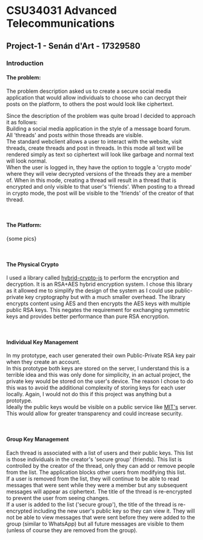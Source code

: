 # CSU34031 Advanced Telecommunications

## Project-1 - Senán d'Art - 17329580

### Introduction

#### The problem:  

The problem description asked us to create a secure social media application that would allow individuals to choose who can decrypt their posts on the platform, to others the post would look like ciphertext.

Since the description of the problem was quite broad I decided to approach it as follows:  
Building a social media application in the style of a message board forum. All 'threads' and posts within those threads are visible.  
The standard webclient allows a user to interact with the website, visit threads, create threads and post in threads. In this mode all text will be rendered simply as text so ciphertext will look like garbage and normal text will look normal.  
When the user is logged in, they have the option to toggle a 'crypto mode' where they will veiw decrypted versions of the threads they are a member of. When in this mode, creating a thread will result in a thread that is encrypted and only visible to that user's 'friends'. When posting to a thread in crypto mode, the post will be visible to the 'friends' of the creator of that thread.

<br>

#### The Platform:

{some pics}

<br>

#### The Physical Crypto

I used a library called [hybrid-crypto-js](https://github.com/juhoen/hybrid-crypto-js) to perform the encryption and decryption. It is an RSA+AES hybrid encryption system. I chose this library as it allowed me to simplify the design of the system as I could use public-private key cryptography but with a much smaller overhead. The library encrypts content using AES and then encrypts the AES keys with multiple public RSA keys. This negates the requirement for exchanging symmetric keys and provides better performance than pure RSA encryption.

<br>

#### Individual Key Management  

In my prototype, each user generated their own Public-Private RSA key pair when they create an account.  
In this prototype both keys are stored on the server, I understand this is a terrible idea and this was only done for simplicity, in an actual project, the private key would be stored on the user's device. The reason I chose to do this was to avoid the additional complexity of storing keys for each user locally. Again, I would not do this if this project was anything but a prototype.   
Ideally the public keys would be visible on a public service like [MIT's](https://pgp.mit.edu/) server. This would allow for greater transparency and could increase security.

<br>

#### Group Key Management  

Each thread is associated with a list of users and their public keys. This list is those individuals in the creator's 'secure group' (friends). This list is controlled by the creator of the thread, only they can add or remove people from the list. The application blocks other users from modifying this list.  
If a user is removed from the list, they will continue to be able to read messages that were sent while they were a member but any subsequent messages will appear as ciphertext. The title of the thread is re-encrypted to prevent the user from seeing changes.  
If a user is added to the list ('secure group'), the title of the thread is re-encrypted including the new user's public key so they can view it. They will not be able to view messages that were sent before they were added to the group (similar to WhatsApp) but all future messages are visible to them (unless of course they are removed from the group).
